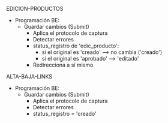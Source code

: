 EDICION-PRODUCTOS
- Programación BE:
	- Guardar cambios (Submit)
		- Aplica el protocolo de captura
		- Detectar errores
		- status_registro de 'edic_producto':
			- si el original es 'creado' --> no cambia ('creado')
			- si el original es 'aprobado' --> 'editado'
		- Redirecciona a sí mismo

ALTA-BAJA-LINKS
- Programación BE:
	- Guardar cambios (Submit)
		- Aplica el protocolo de captura
		- Detectar errores
		- status_registro = 'creado'
